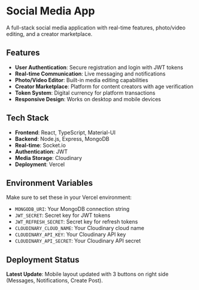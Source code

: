 # Social Media App

A full-stack social media application with real-time features, photo/video editing, and a creator marketplace.

## Features

- **User Authentication**: Secure registration and login with JWT tokens
- **Real-time Communication**: Live messaging and notifications
- **Photo/Video Editor**: Built-in media editing capabilities
- **Creator Marketplace**: Platform for content creators with age verification
- **Token System**: Digital currency for platform transactions
- **Responsive Design**: Works on desktop and mobile devices

## Tech Stack

- **Frontend**: React, TypeScript, Material-UI
- **Backend**: Node.js, Express, MongoDB
- **Real-time**: Socket.io
- **Authentication**: JWT
- **Media Storage**: Cloudinary
- **Deployment**: Vercel

## Environment Variables

Make sure to set these in your Vercel environment:

- `MONGODB_URI`: Your MongoDB connection string
- `JWT_SECRET`: Secret key for JWT tokens
- `JWT_REFRESH_SECRET`: Secret key for refresh tokens
- `CLOUDINARY_CLOUD_NAME`: Your Cloudinary cloud name
- `CLOUDINARY_API_KEY`: Your Cloudinary API key
- `CLOUDINARY_API_SECRET`: Your Cloudinary API secret

## Deployment Status

**Latest Update**: Mobile layout updated with 3 buttons on right side (Messages, Notifications, Create Post). 